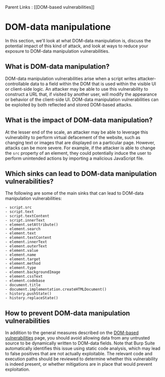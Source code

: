 Parent Links : [[DOM-based vulnerabilities]]

# DOM-data manipulatione

In this section, we'll look at what DOM-data manipulation is, discuss the potential impact of this kind of attack, and look at ways to reduce your exposure to DOM-data manipulation vulnerabilities.

## What is DOM-data manipulation?

DOM-data manipulation vulnerabilities arise when a script writes attacker-controllable data to a field within the DOM that is used within the visible UI or client-side logic. An attacker may be able to use this vulnerability to construct a URL that, if visited by another user, will modify the appearance or behavior of the client-side UI. DOM-data manipulation vulnerabilities can be exploited by both reflected and stored DOM-based attacks.

## What is the impact of DOM-data manipulation?

At the lesser end of the scale, an attacker may be able to leverage this vulnerability to perform virtual defacement of the website, such as changing text or images that are displayed on a particular page. However, attacks can be more severe. For example, if the attacker is able to change the `src` property of an element, they could potentially induce the user to perform unintended actions by importing a malicious JavaScript file.

## Which sinks can lead to DOM-data manipulation vulnerabilities?

The following are some of the main sinks that can lead to DOM-data manipulation vulnerabilities:

	- script.src  
	- script.text  
	- script.textContent  
	- script.innerText  
	- element.setAttribute()  
	- element.search  
	- element.text  
	- element.textContent  
	- element.innerText  
	- element.outerText  
	- element.value  
	- element.name  
	- element.target  
	- element.method  
	- element.type  
	- element.backgroundImage  
	- element.cssText  
	- element.codebase  
	- document.title  
	- document.implementation.createHTMLDocument()  
	- history.pushState()  
	- history.replaceState()

## How to prevent DOM-data manipulation vulnerabilities

In addition to the general measures described on the [DOM-based vulnerabilities](https://portswigger.net/web-security/dom-based) page, you should avoid allowing data from any untrusted source to be dynamically written to DOM-data fields. Note that Burp Suite automatically identifies this issue using static code analysis, which may lead to false positives that are not actually exploitable. The relevant code and execution paths should be reviewed to determine whether this vulnerability is indeed present, or whether mitigations are in place that would prevent exploitation.